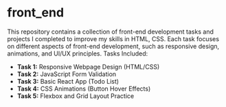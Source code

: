 # front_end
This repository contains a collection of front-end development tasks and projects I completed to improve my skills in HTML, CSS. Each task focuses on different aspects of front-end development, such as responsive design, animations, and UI/UX principles.
 Tasks Included:
- **Task 1:** Responsive Webpage Design (HTML/CSS)
- **Task 2:** JavaScript Form Validation
- **Task 3:** Basic React App (Todo List)
- **Task 4:** CSS Animations (Button Hover Effects)
- **Task 5:** Flexbox and Grid Layout Practice
